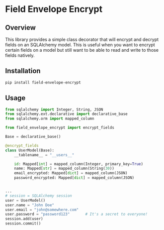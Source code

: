 # Field Envelope Encrypt

## Overview
This library provides a simple class decorator that will encrypt and decrypt fields on an SQLAlchemy model. This is useful when you want to encrypt certain fields on a model but still want to be able to read and write to those fields natively.

## Installation
```bash
pip install field-envelope-encrypt
```

## Usage
```python
from sqlalchemy import Integer, String, JSON
from sqlalchemy.ext.declarative import declarative_base
from sqlalchemy.orm import mapped_column

from field_envelope_encrypt import encrypt_fields

Base = declarative_base()

@encrypt_fields
class UserModel(Base):
    __tablename__ = "__users__"

    id: Mapped[int] = mapped_column(Integer, primary_key=True)
    name: Mapped[str] = mapped_column(String(30))
    email_encrypted: Mapped[dict] = mapped_column(JSON)
    password_encrypted: Mapped[dict] = mapped_column(JSON)


...
# session = SQLAlchemy session
user = UserModel()
user.name = "John Doe"
user.email = "john@somewhere.com"
user.password = "password123"       # It's a secret to everyone!
session.add(user)
session.commit()
```
